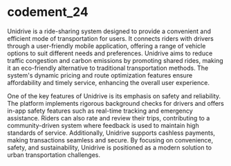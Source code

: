 # codement_24
Unidrive is a ride-sharing system designed to provide a convenient and efficient mode of transportation for users. It connects riders with drivers through a user-friendly mobile application, offering a range of vehicle options to suit different needs and preferences. Unidrive aims to reduce traffic congestion and carbon emissions by promoting shared rides, making it an eco-friendly alternative to traditional transportation methods. The system's dynamic pricing and route optimization features ensure affordability and timely service, enhancing the overall user experience.

One of the key features of Unidrive is its emphasis on safety and reliability. The platform implements rigorous background checks for drivers and offers in-app safety features such as real-time tracking and emergency assistance. Riders can also rate and review their trips, contributing to a community-driven system where feedback is used to maintain high standards of service. Additionally, Unidrive supports cashless payments, making transactions seamless and secure. By focusing on convenience, safety, and sustainability, Unidrive is positioned as a modern solution to urban transportation challenges.
